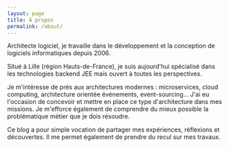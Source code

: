```yaml
---
layout: page
title: À propos
permalink: /about/
---
```

Architecte logiciel, je travaille dans le développement et la conception de logiciels informatiques depuis 2006.

Situé à Lille (région Hauts-de-France), je suis aujourd'hui spécialisé dans les technologies backend JEE mais ouvert à toutes les perspectives.

Je m'intéresse de près aux architectures modernes : microservices, cloud computing, architecture orientée événements, event-sourcing... 
J'ai eu l'occasion de concevoir et mettre en place ce type d'architecture dans mes missions. Je m'efforce également de comprendre du mieux possible la problématique métier que je dois résoudre.

Ce blog a pour simple vocation de partager mes expériences, réflexions et découvertes. 
Il me permet également de prendre du recul sur mes travaux.

